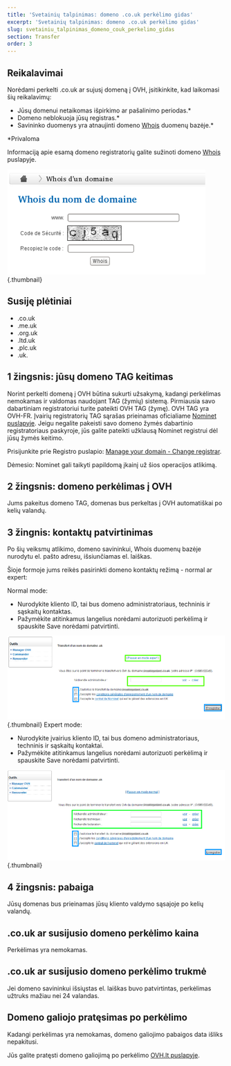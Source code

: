 ```yaml
---
title: 'Svetainių talpinimas: domeno .co.uk perkėlimo gidas'
excerpt: 'Svetainių talpinimas: domeno .co.uk perkėlimo gidas'
slug: svetainiu_talpinimas_domeno_couk_perkelimo_gidas
section: Transfer
order: 3
---
```



## Reikalavimai
Norėdami perkelti .co.uk ar sujusį domeną į OVH, įsitikinkite, kad laikomasi šių reikalavimų:


- Jūsų domenui netaikomas išpirkimo ar pašalinimo periodas.*
- Domeno neblokuoja jūsų registras.*
- Savininko duomenys yra atnaujinti domeno [Whois](https://www.ovh.com/cgi-bin/whois.pl) duomenų bazėje.*

*Privaloma


Informaciją apie esamą domeno registratorių galite sužinoti domeno [Whois](https://www.ovh.com/cgi-bin/whois.pl) puslapyje.

![](images/img_3485.jpg){.thumbnail}


## Susiję plėtiniai

- .co.uk
- .me.uk
- .org.uk
- .ltd.uk
- .plc.uk
- .uk.




## 1 žingsnis: jūsų domeno TAG keitimas
Norint perkelti domeną į OVH būtina sukurti užsakymą, kadangi perkėlimas nemokamas ir valdomas naudojant TAG (žymių) sistemą.
Pirmiausia savo dabartiniam registratoriui turite pateikti OVH TAG (žymę).
OVH TAG yra OVH-FR.
Įvairių registratorių TAG sąrašas prieinamas oficialiame [Nominet puslapyje](http://www.nominet.uk/registrar-list).
Jeigu negalite pakeisti savo domeno žymės dabartinio registratoriaus paskyroje, jūs galite pateikti užklausą Nominet registrui dėl jūsų žymės keitimo.

Prisijunkite prie Registro puslapio: [Manage your domain - Change registrar](http://www.nominet.org.uk/uk-domain-names/manage-your-domain/change-registrar).

Dėmesio: Nominet gali taikyti papildomą įkainį už šios operacijos atlikimą.


## 2 žingsnis: domeno perkėlimas į OVH
Jums pakeitus domeno TAG, domenas bus perkeltas į OVH automatiškai po kelių valandų.


## 3 žingnis: kontaktų patvirtinimas
Po šių veiksmų atlikimo, domeno savininkui, Whois duomenų bazėje nurodytu el. pašto adresu, išsiunčiamas el. laiškas.

Šioje formoje jums reikės pasirinkti domeno kontaktų režimą - normal ar expert:

Normal mode:

- Nurodykite kliento ID, tai bus domeno administratoriaus, techninis ir sąskaitų kontaktas. 
- Pažymėkite atitinkamus langelius norėdami autorizuoti perkėlimą ir spauskite Save norėdami patvirtinti.



![](images/img_3487.jpg){.thumbnail}
Expert mode:

- Nurodykite įvairius kliento ID, tai bus domeno administratoriaus, techninis ir sąskaitų kontaktai.
- Pažymėkite atitinkamus langelius norėdami autorizuoti perkėlimą ir spauskite Save norėdami patvirtinti.



![](images/img_3486.jpg){.thumbnail}


## 4 žingsnis: pabaiga
Jūsų domenas bus prieinamas jūsų kliento valdymo sąsajoje po kelių valandų.


## .co.uk ar susijusio domeno perkėlimo kaina
Perkėlimas yra nemokamas.


## .co.uk ar susijusio domeno perkėlimo trukmė
Jei domeno savininkui išsiųstas el. laiškas buvo patvirtintas, perkėlimas užtruks mažiau nei 24 valandas.


## Domeno galiojo pratęsimas po perkėlimo
Kadangi perkėlimas yra nemokamas, domeno galiojimo pabaigos data išliks nepakitusi.

Jūs galite pratęsti domeno galiojimą po perkėlimo [OVH.lt puslapyje](https://www.ovh.lt).

